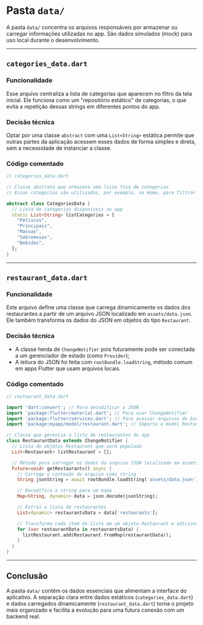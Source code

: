 # Pasta `data/`

A pasta `data/` concentra os arquivos responsáveis por armazenar ou carregar informações utilizadas no app. São dados simulados (mock) para uso local durante o desenvolvimento.

---

## `categories_data.dart`

### Funcionalidade

Esse arquivo centraliza a lista de categorias que aparecem no filtro da tela inicial. Ele funciona como um "repositório estático" de categorias, o que evita a repetição dessas strings em diferentes pontos do app.

### Decisão técnica

Optar por uma classe `abstract` com uma `List<String>` estática permite que outras partes da aplicação acessem esses dados de forma simples e direta, sem a necessidade de instanciar a classe.

### Código comentado

```dart
// categories_data.dart

// Classe abstrata que armazena uma lista fixa de categorias.
// Essas categorias são utilizadas, por exemplo, na Home, para filtrar os pratos.

abstract class CategoriesData {
  // Lista de categorias disponíveis no app
  static List<String> listCategories = [
    "Petiscos",
    "Principais",
    "Massas",
    "Sobremesas",
    "Bebidas",
  ];
}
```
---

## `restaurant_data.dart`

### Funcionalidade
Este arquivo define uma classe que carrega dinamicamente os dados dos restaurantes a partir de um arquivo JSON localizado em `assets/data.json`.
Ele também transforma os dados do JSON em objetos do tipo `Restaurant`.

### Decisão técnica
- A classe herda de `ChangeNotifier` pois futuramente pode ser conectada a um gerenciador de estado (como `Provider`);
- A leitura do JSON foi feita com `rootBundle.loadString`, método comum em apps Flutter que usam arquivos locais.

### Código comentado

```dart
// restaurant_data.dart

import 'dart:convert'; // Para decodificar o JSON
import 'package:flutter/material.dart'; // Para usar ChangeNotifier
import 'package:flutter/services.dart'; // Para acessar arquivos do bundle (assets)
import 'package:myapp/model/restaurant.dart'; // Importa o model Restaurant

// Classe que gerencia a lista de restaurantes do app
class RestaurantData extends ChangeNotifier {
  // Lista de objetos Restaurant que será populada
  List<Restaurant> listRestaurant = [];

  // Método para carregar os dados do arquivo JSON localizado em assets/data.json
  Future<void> getRestaurants() async {
    // Carrega o conteúdo do arquivo como string
    String jsonString = await rootBundle.loadString('assets/data.json');

    // Decodifica a string para um mapa
    Map<String, dynamic> data = json.decode(jsonString);

    // Extrai a lista de restaurantes
    List<dynamic> restaurantsData = data['restaurants'];

    // Transforma cada item da lista em um objeto Restaurant e adiciona à lista
    for (var restaurantData in restaurantsData) {
      listRestaurant.add(Restaurant.fromMap(restaurantData));
    }
  }
}

```
---
## Conclusão
A pasta `data/` contém os dados essenciais que alimentam a interface do aplicativo. A separação clara entre dados estáticos (`categories_data.dart`) e dados carregados dinamicamente (`restaurant_data.dart`) torna o projeto mais organizado e facilita a evolução para uma futura conexão com um backend real.
